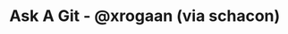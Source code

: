 <!--
id: 3171100664
link: http://tumblr.atmos.org/post/3171100664/ask-a-git-xrogaan-via-schacon
slug: ask-a-git-xrogaan-via-schacon
date: Mon Feb 07 2011 15:54:44 GMT-0800 (PST)
publish: 2011-02-07
tags: 
title: Ask A Git - @xrogaan (via schacon)
-->


Ask A Git - @xrogaan (via schacon)
==================================



